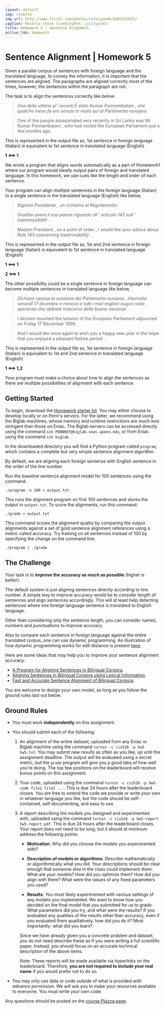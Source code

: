 ```yaml
---
layout: default
img: rosetta
img_url: http://www.flickr.com/photos/calotype46/6683293633/
caption: Rosetta stone (credit&#59; calotype46)
title: Homework 5 | Sentence Alignment
active_tab: homework
---
```


Sentence Alignment | Homework 5
=============================================================


Given a parallel corpus of sentences with foreign language and the translated language, to convey the information, it is important that the sentences are aligned.
The paragraphs are aligned correctly most of the times, however, the sentences within the paragraph are not.

The task is to align the sentences correctly like below:

> *Una delle vittime pi˘ recenti Ë stato Kumar Ponnambalam , che qualche mese fa era venuto in visita qui al Parlamento europeo*.

> One of the people assassinated very recently in Sri Lanka was Mr Kumar Ponnambalam , who had visited the European Parliament just a few months ago.

This is represented in the output file as, 1st sentence in foreign language (Italian) is equivalent to 1st sentence in translated language (English)

**1 <==> 1**

We wrote a program that aligns words
automatically as a part of Homework1 where our program
would ideally output pairs of foreign and translated language. In this homework, we use cues
like the length and order of each sentence. 

Your program can align multiple sentences in the foreign language (Italian) to a single sentence in the 
translated language (English) like below,

> *Signora Presidente , un richiamo al Regolamento.*

> *Gradirei avere il suo parere riguardo all ' articolo 143 sull ' inammissibilit‡ .*

> Madam President , on a point of order , 
I would like your advice about Rule 143 concerning inadmissibility .

This is represented in the output file as, 1st and 2nd sentence in foreign language (Italian) is equivalent to 1st sentence in translated language (English)

**1 <==> 1**

**2 <==> 1**

The other possibility could be a single sentence in foreign language can become multiple sentences in translated language like below,

> *Dichiaro ripresa la sessione del Parlamento europeo , interrotta venerdÏ 17 dicembre e rinnovo a tutti i miei migliori auguri nella speranza che abbiate trascorso delle buone vacanze .*

> I declare resumed the session of the European Parliament adjourned on Friday 17 December 1999.

> And I would like once again to wish you a happy new year in the hope that you enjoyed a pleasant festive period .

This is represented in the output file as, 1st sentence in foreign language (Italian) is equivalent to 1st and 2nd sentence in translated language (English)

**1 <==> 1,2**

Your program must make a choice about 
    how to align the sentences as there are multiple possibilities of alignment with each sentence.

Getting Started
---------------

To begin, download the [Homework starter kit]().
You may either choose to develop locally or on Penn's servers. For the latter, we
recommend using the Biglab machines, whose memory and runtime restrictions are much
less stringent than those on Eniac. The Biglab servers can be accessed directly
using the command `ssh PENNKEY@biglab.seas.upenn.edu`, or from Eniac using the
command `ssh biglab`.

In the downloaded directory you will find a Python program called
`program`, which contains a complete but very simple sentence alignment algorithm.

By default, we are aligning each foreign sentence with English sentence in the order 
of the line number.

Run the baseline sentence alignment model for 100 sentences using the command:

    ./program -n 100 > output.txt

This runs the alignment program on first 100 sentences and stores the output in `output.txt`. To score the alignments,
run this command:

    ./grade < output.txt

This command scores the alignment quality by comparing the output alignments against a
set of gold sentence alignment references using a metric called accuracy. Try training on all sentences instead of 100 by specifying the change on the command line:

    ./program | ./grade

The Challenge
-------------

Your task is to **improve the accuracy as much as possible** (higher is better).

The default system is just aligning sentences directly according to line number. A simple way to improve accuracy would be to consider length of sentences and align sentences accordingly. This will at least help detecting sentences where one
foreign language sentence is translated to English language.

Other than considering only the sentence length, you can consider names, numbers and punctuations to improve accuracy.

Also to compare each sentence in foreign language against the entire translated corpus, one can use dynamic programming. An illustration of how dynamic programming works for edit distance is present [here](http://nlp.stanford.edu/IR-book/html/htmledition/edit-distance-1.html). 


Here are some ideas that may help you to improve your sentence alignment accuracy:

* [A Program for Aligning Sentences in Bilingual Corpora](http://www.aclweb.org/anthology/J93-1004.pdf).
* [Aligning Sentences in Bilingual Corpora using Lexical Information](http://www.ee.columbia.edu/~stanchen/papers/aclrev.pdf).
* [Fast and Accurate Sentence Alignment of Bilingual Corpora](http://msr-waypoint.com/pubs/68886/sent-align2-amta-final.pdf).

You are welcome to design your own model, as long 
as you follow the ground rules laid out below.

Ground Rules
------------

* You must work **independently** on this assignment.

* You should submit each of the following:

    1.  An alignment of the entire dataset, uploaded from any Eniac or Biglab machine
        using the command `turnin -c cis526 -p hw5 hw5.txt`.
        You may submit new results as often as you like, up until the assignment deadline.
        The output will be evaluated using a secret metric,
        but the `grade` program will give you a good idea of how well you're doing.
        The top few positions on the leaderboard will receive bonus points on this assignment.

    2.  Your code, uploaded using the command `turnin -c cis526 -p hw5-code file1 file2 ...`.
        This is due 24 hours after the leaderboard closes.
        You are free to extend the code we provide or write your own in whatever
        language you like, but the code should be self-contained, 
        self-documenting, and easy to use.

    3.  A report describing the models you designed and experimented with, uploaded
        using the command `turnin -c cis526 -p hw5-report hw5-report.pdf`. This is
        due 24 hours after the leaderboard closes. Your report does not need to be
        long, but it should at minimum address the following points:

        * **Motivation**: Why did you choose the models you experimented with?

        * **Description of models or algorithms**: Describe mathematically or algorithmically what you did.
          Your descriptions should be clear enough that someone else in the class could implement them.
          What are your models? How did you optimize them? How did you align with them?
          What were the values of any fixed parameters you used?

        * **Results**: You most likely experimented with various settings of any models you implemented.
          We want to know how you decided on the final model that you submitted for us to grade.
          What parameters did you try, and what were the results?
          If you evaluated any qualities of the results other than accuracy, even if
          you evaluated them qualitatively, how did you do it?
          Most importantly: what did you learn?

        Since we have already given you a concrete problem and dataset, you do not
        need describe these as if you were writing a full scientific paper. Instead,
        you should focus on an accurate technical description of the above items.

        Note: These reports will be made available via hyperlinks on the leaderboard.
        Therefore, **you are not required to include your real name** if you would prefer not
        to do so.

* You may only use data or code outside of what is provided
  _with advance permission_. We will ask you to make 
  your resources available to everyone. You must write your
  own code.

Any questions should be posted on the
[course Piazza page](https://piazza.com/upenn/spring2015/cis526).